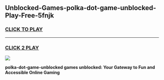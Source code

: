 
## Unblocked-Games-polka-dot-game-unblocked-Play-Free-5fnjk
<h3>
<a href="https://premium76.site?title=polka-dot-game-unblocked&ref=10A">CLICK TO PLAY</a></h3>
<hr>

<h3>
<a href="https://premium76.site?title=polka-dot-game-unblocked&ref=10A">CLICK 2 PLAY</a>
  
</h3>

<a href="https://premium76.site?title=polka-dot-game-unblocked&ref=10A"><img src="https://clearcache.store/games.png"></a>


**polka-dot-game-unblocked games unblocked: Your Gateway to Fun and Accessible Online Gaming**
